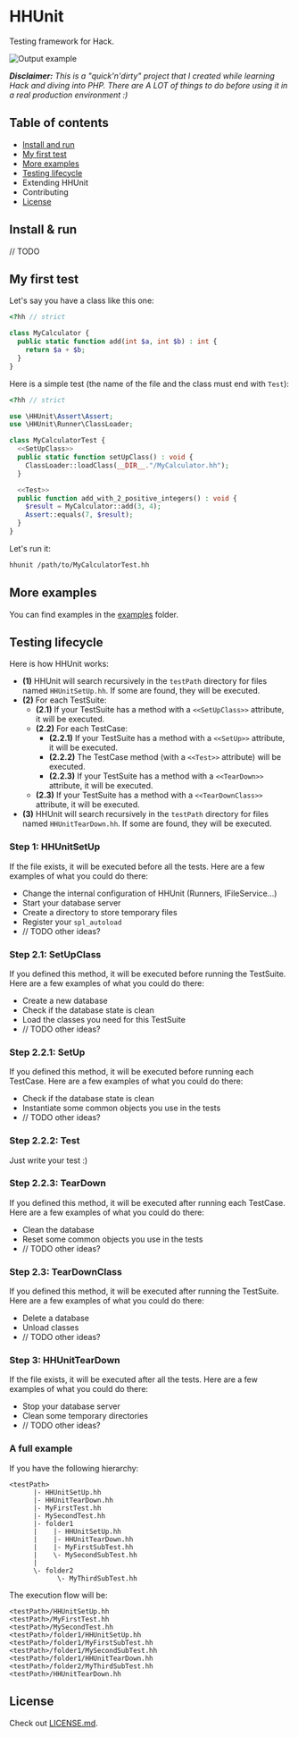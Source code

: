 # HHUnit

Testing framework for Hack.

![Output example](./output-example.png)

_**Disclaimer:** This is a "quick'n'dirty" project that I created while learning Hack and diving into PHP. There are A LOT of things to do before using it in a real production environment :)_

## Table of contents

* [Install and run](#Install-and-run)
* [My first test](#My-first-test)
* [More examples](#More-examples)
* [Testing lifecycle](#Testing-lifecycle)
* Extending HHUnit
* Contributing
* [License](#License)

## Install & run

// TODO

## My first test

Let's say you have a class like this one:

```php
<?hh // strict

class MyCalculator {
  public static function add(int $a, int $b) : int {
    return $a + $b;
  }
}
```

Here is a simple test (the name of the file and the class must end with `Test`):

```php
<?hh // strict

use \HHUnit\Assert\Assert;
use \HHUnit\Runner\ClassLoader;

class MyCalculatorTest {
  <<SetUpClass>>
  public static function setUpClass() : void {
    ClassLoader::loadClass(__DIR__."/MyCalculator.hh");
  }

  <<Test>>
  public function add_with_2_positive_integers() : void {
    $result = MyCalculator::add(3, 4);
    Assert::equals(7, $result);
  }
}
```

Let's run it:

```bash
hhunit /path/to/MyCalculatorTest.hh
```

## More examples

You can find examples in the [examples](./examples) folder.  

## Testing lifecycle

Here is how HHUnit works:

* **(1)** HHUnit will search recursively in the `testPath` directory for files named `HHUnitSetUp.hh`. If some are found, they will be executed.
* **(2)** For each TestSuite:
  * **(2.1)** If your TestSuite has a method with a `<<SetUpClass>>` attribute, it will be executed.
  * **(2.2)** For each TestCase:
    * **(2.2.1)** If your TestSuite has a method with a `<<SetUp>>` attribute, it will be executed.
    * **(2.2.2)** The TestCase method (with a `<<Test>>` attribute) will be executed.
    * **(2.2.3)** If your TestSuite has a method with a `<<TearDown>>` attribute, it will be executed.
  * **(2.3)** If your TestSuite has a method with a `<<TearDownClass>>` attribute, it will be executed.
* **(3)** HHUnit will search recursively in the `testPath` directory for files named `HHUnitTearDown.hh`. If some are found, they will be executed.

### Step 1: HHUnitSetUp

If the file exists, it will be executed before all the tests. Here are a few examples of what you could do there:

* Change the internal configuration of HHUnit (Runners, IFileService...)
* Start your database server
* Create a directory to store temporary files
* Register your `spl_autoload`
* // TODO other ideas?

### Step 2.1: SetUpClass

If you defined this method, it will be executed before running the TestSuite. Here are a few examples of what you could do there:

* Create a new database
* Check if the database state is clean
* Load the classes you need for this TestSuite
* // TODO other ideas?

### Step 2.2.1: SetUp

If you defined this method, it will be executed before running each TestCase. Here are a few examples of what you could do there:

* Check if the database state is clean
* Instantiate some common objects you use in the tests
* // TODO other ideas?

### Step 2.2.2: Test

Just write your test :)

### Step 2.2.3: TearDown

If you defined this method, it will be executed after running each TestCase. Here are a few examples of what you could do there:

* Clean the database
* Reset some common objects you use in the tests
* // TODO other ideas?

### Step 2.3: TearDownClass

If you defined this method, it will be executed after running the TestSuite. Here are a few examples of what you could do there:

* Delete a database
* Unload classes
* // TODO other ideas?

### Step 3: HHUnitTearDown

If the file exists, it will be executed after all the tests. Here are a few examples of what you could do there:

* Stop your database server
* Clean some temporary directories
* // TODO other ideas?

### A full example

If you have the following hierarchy:

```
<testPath>
      |- HHUnitSetUp.hh
      |- HHUnitTearDown.hh
      |- MyFirstTest.hh
      |- MySecondTest.hh
      |- folder1
      |    |- HHUnitSetUp.hh
      |    |- HHUnitTearDown.hh
      |    |- MyFirstSubTest.hh
      |    \- MySecondSubTest.hh
      |
      \- folder2
            \- MyThirdSubTest.hh
```

The execution flow will be:

```
<testPath>/HHUnitSetUp.hh
<testPath>/MyFirstTest.hh
<testPath>/MySecondTest.hh
<testPath>/folder1/HHUnitSetUp.hh
<testPath>/folder1/MyFirstSubTest.hh
<testPath>/folder1/MySecondSubTest.hh
<testPath>/folder1/HHUnitTearDown.hh
<testPath>/folder2/MyThirdSubTest.hh
<testPath>/HHUnitTearDown.hh
```

## License

Check out [LICENSE.md](./LICENSE.md).

